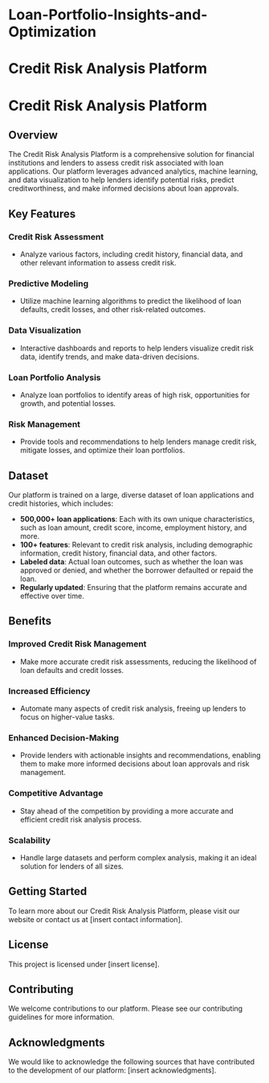 # Loan-Portfolio-Insights-and-Optimization
Credit Risk Analysis Platform
=============================

Credit Risk Analysis Platform
=============================

**Overview**
-----------

The Credit Risk Analysis Platform is a comprehensive solution for financial institutions and lenders to assess credit risk associated with loan applications. Our platform leverages advanced analytics, machine learning, and data visualization to help lenders identify potential risks, predict creditworthiness, and make informed decisions about loan approvals.

**Key Features**
---------------

### Credit Risk Assessment

* Analyze various factors, including credit history, financial data, and other relevant information to assess credit risk.

### Predictive Modeling

* Utilize machine learning algorithms to predict the likelihood of loan defaults, credit losses, and other risk-related outcomes.

### Data Visualization

* Interactive dashboards and reports to help lenders visualize credit risk data, identify trends, and make data-driven decisions.

### Loan Portfolio Analysis

* Analyze loan portfolios to identify areas of high risk, opportunities for growth, and potential losses.

### Risk Management

* Provide tools and recommendations to help lenders manage credit risk, mitigate losses, and optimize their loan portfolios.

**Dataset**
---------

Our platform is trained on a large, diverse dataset of loan applications and credit histories, which includes:

* **500,000+ loan applications**: Each with its own unique characteristics, such as loan amount, credit score, income, employment history, and more.
* **100+ features**: Relevant to credit risk analysis, including demographic information, credit history, financial data, and other factors.
* **Labeled data**: Actual loan outcomes, such as whether the loan was approved or denied, and whether the borrower defaulted or repaid the loan.
* **Regularly updated**: Ensuring that the platform remains accurate and effective over time.

**Benefits**
----------

### Improved Credit Risk Management

* Make more accurate credit risk assessments, reducing the likelihood of loan defaults and credit losses.

### Increased Efficiency

* Automate many aspects of credit risk analysis, freeing up lenders to focus on higher-value tasks.

### Enhanced Decision-Making

* Provide lenders with actionable insights and recommendations, enabling them to make more informed decisions about loan approvals and risk management.

### Competitive Advantage

* Stay ahead of the competition by providing a more accurate and efficient credit risk analysis process.

### Scalability

* Handle large datasets and perform complex analysis, making it an ideal solution for lenders of all sizes.

**Getting Started**
---------------

To learn more about our Credit Risk Analysis Platform, please visit our website or contact us at [insert contact information].

**License**
-------

This project is licensed under [insert license].

**Contributing**
------------

We welcome contributions to our platform. Please see our contributing guidelines for more information.

**Acknowledgments**
---------------

We would like to acknowledge the following sources that have contributed to the development of our platform: [insert acknowledgments].
